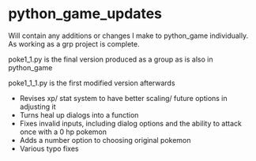 # python_game_updates
Will contain any additions or changes I make to python_game individually. As working as a grp project is complete.


poke1_1.py is the final version produced as a group as is also in python_game

poke1_1_1.py is the first modified version afterwards
- Revises xp/ stat system to have better scaling/ future options in adjusting it
- Turns heal up dialogs into a function
- Fixes invalid inputs, including dialog options and the ability to attack once with a 0 hp pokemon 
- Adds a number option to choosing original pokemon
- Various typo fixes
